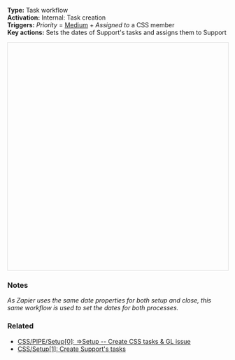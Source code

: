 **Type:** Task workflow  
**Activation:** Internal: Task creation  
**Triggers:** *Priority* = <u>Medium</u> + *Assigned to* a CSS member   
**Key actions:** Sets the dates of Support's tasks and assigns them to Support      

<div id="viewer" style="width:100%;height:520px;border:1px solid #ddd;"></div>
<script src="https://cdn.jsdelivr.net/npm/openseadragon@4.1/build/openseadragon/openseadragon.min.js"></script>
<script>
  document.addEventListener('DOMContentLoaded', function () {
    var basePath = window.location.pathname.replace(/\/workflows\/.*/, '/');
    var imgUrl = basePath + "images/CSS3-Setup-Close-2-Set-Supports-task-dates.png";
    OpenSeadragon({ id: "viewer", prefixUrl: "https://cdn.jsdelivr.net/npm/openseadragon@4.1/build/openseadragon/images/", tileSources: { type: "image", url: imgUrl, buildPyramid: false }, showNavigator: true, showZoomControl: true, showHomeControl: true, showFullPageControl: false });
  });
</script>

### Notes  
<i>As Zapier uses the same date properties for both setup and close, this same workflow is used to set the dates for both processes.</i>  

### Related  
- [CSS/PIPE/Setup[0]: ⇒Setup -- Create CSS tasks & GL issue](../workflows/CSS-PIPE-Setup-0-Setup--Create-CSS-tasks-GL-issue.md)  
- [CSS/Setup[1]: Create Support's tasks](../workflows/CSS-Setup-1-Create-Supports-tasks.md)  
